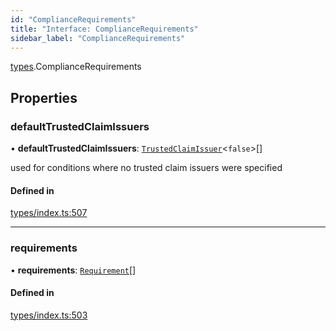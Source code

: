 ```yaml
---
id: "ComplianceRequirements"
title: "Interface: ComplianceRequirements"
sidebar_label: "ComplianceRequirements"
---
```


[types](../../../modules/Types/Types.md).ComplianceRequirements

## Properties

### defaultTrustedClaimIssuers

• **defaultTrustedClaimIssuers**: [`TrustedClaimIssuer`](../TrustedClaimIssuer/TrustedClaimIssuer.md)\<``false``\>[]

used for conditions where no trusted claim issuers were specified

#### Defined in

[types/index.ts:507](https://github.com/PolymeshAssociation/polymesh-sdk/blob/95e180d28/src/types/index.ts#L507)

___

### requirements

• **requirements**: [`Requirement`](../Requirement/Requirement.md)[]

#### Defined in

[types/index.ts:503](https://github.com/PolymeshAssociation/polymesh-sdk/blob/95e180d28/src/types/index.ts#L503)
